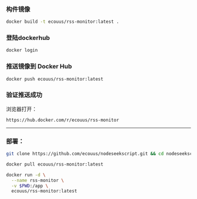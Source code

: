 ### 构件镜像
```bash
docker build -t ecouus/rss-monitor:latest .
```
### 登陆dockerhub
```bash
docker login
```
### 推送镜像到 Docker Hub
```bash
docker push ecouus/rss-monitor:latest
```

### 验证推送成功
浏览器打开：
```
https://hub.docker.com/r/ecouus/rss-monitor
```

---

### 部署：
```bash
git clone https://github.com/ecouus/nodeseekscript.git && cd nodeseekscript/rss-monitor && docker pull ecouus/rss-monitor:latest

docker pull ecouus/rss-monitor:latest

docker run -d \
  --name rss-monitor \
  -v $PWD:/app \
  ecouus/rss-monitor:latest
```

